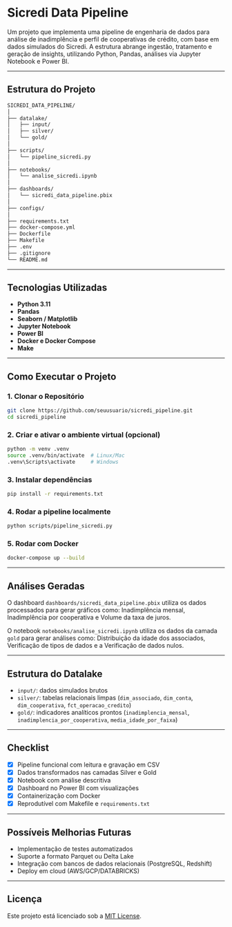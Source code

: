 
#  Sicredi Data Pipeline

Um projeto  que implementa uma pipeline de engenharia de dados para análise de inadimplência e perfil de cooperativas de crédito, com base em dados simulados do Sicredi. A estrutura abrange ingestão, tratamento e geração de insights, utilizando Python, Pandas, análises via Jupyter Notebook e Power BI.

---

##  Estrutura do Projeto

```bash
SICREDI_DATA_PIPELINE/
│
├── datalake/                 
│   ├── input/                
│   ├── silver/               
│   └── gold/                 
│
├── scripts/                 
│   └── pipeline_sicredi.py   
│
├── notebooks/
│   └── analise_sicredi.ipynb 
│
├── dashboards/
│   └── sicredi_data_pipeline.pbix
│
├── configs/                  
│
├── requirements.txt          
├── docker-compose.yml        
├── Dockerfile                
├── Makefile                  
├── .env                      
├── .gitignore                
└── README.md                 
```

---

##  Tecnologias Utilizadas

- **Python 3.11**
- **Pandas**
- **Seaborn / Matplotlib**
- **Jupyter Notebook**
- **Power BI**
- **Docker e Docker Compose**
- **Make**

---

##  Como Executar o Projeto

### 1. Clonar o Repositório

```bash
git clone https://github.com/seuusuario/sicredi_pipeline.git
cd sicredi_pipeline
```

### 2. Criar e ativar o ambiente virtual (opcional)

```bash
python -m venv .venv
source .venv/bin/activate  # Linux/Mac
.venv\Scripts\activate     # Windows
```

### 3. Instalar dependências

```bash
pip install -r requirements.txt
```

### 4. Rodar a pipeline localmente

```bash
python scripts/pipeline_sicredi.py
```

### 5. Rodar com Docker

```bash
docker-compose up --build
```

---

##  Análises Geradas

O dashboard `dashboards/sicredi_data_pipeline.pbix`  utiliza os dados processados para gerar gráficos como: Inadimplência mensal, Inadimplência por cooperativa e Volume da taxa de juros.

O notebook `notebooks/analise_sicredi.ipynb` utiliza os dados da camada `gold` para gerar análises como: Distribuição da idade dos associados, Verificação de tipos de dados e a Verificação de dados nulos.

---

##  Estrutura do Datalake

- `input/`: dados simulados brutos
- `silver/`: tabelas relacionais limpas (`dim_associado`, `dim_conta`, `dim_cooperativa`, `fct_operacao_credito`)
- `gold/`: indicadores analíticos prontos (`inadimplencia_mensal`, `inadimplencia_por_cooperativa`, `media_idade_por_faixa`)

---

##  Checklist

- [x] Pipeline funcional com leitura e gravação em CSV
- [x] Dados transformados nas camadas Silver e Gold
- [x] Notebook com análise descritiva
- [x] Dashboard no Power BI com visualizações
- [x] Containerização com Docker
- [x] Reprodutível com Makefile e `requirements.txt`

---

##  Possíveis Melhorias Futuras

- Implementação de testes automatizados
- Suporte a formato Parquet ou Delta Lake
- Integração com bancos de dados relacionais (PostgreSQL, Redshift)
- Deploy em cloud (AWS/GCP/DATABRICKS)

---

##  Licença

Este projeto está licenciado sob a [MIT License](LICENSE).
